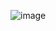![image](https://user-images.githubusercontent.com/76951800/178353497-aba149f3-09fe-466a-89b9-a2b3f1e96486.png)
